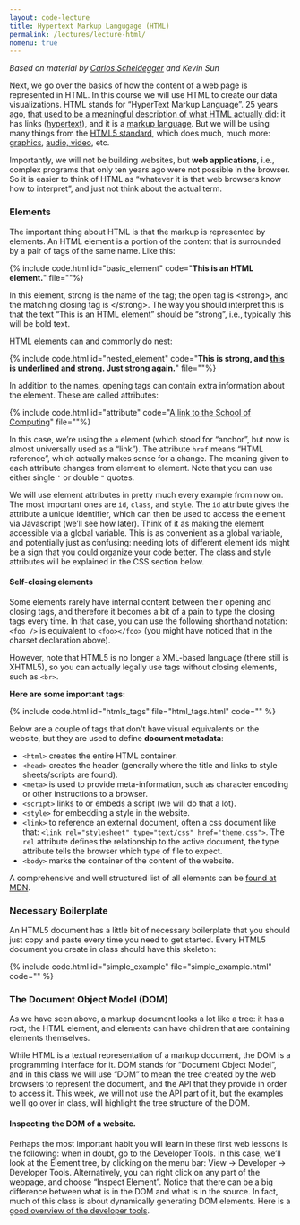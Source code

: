 ```yaml
---
layout: code-lecture
title: Hypertext Markup Langugage (HTML)
permalink: /lectures/lecture-html/
nomenu: true
---
```


*Based on material by [Carlos Scheidegger](http://cscheid.net/courses/spr15/cs444/lectures/week2.html) and Kevin Sun*  

Next, we go over the basics of how the content of a web page is represented in HTML. In this course we will use HTML to create our data visualizations. HTML stands for “HyperText Markup Language”. 25 years ago, [that used to be a meaningful description of what HTML actually did](http://www.w3.org/People/Raggett/book4/ch02.html): it has links ([hypertext](http://en.wikipedia.org/wiki/Hypertext)), and it is a [markup language](http://en.wikipedia.org/wiki/Markup_language). But we will be using many things from the [HTML5 standard](https://www.w3.org/TR/html5/), which does much, much more: [graphics](https://developer.mozilla.org/en-US/docs/Web/SVG), [audio, video](https://developer.mozilla.org/en-US/docs/Web/Guide/HTML/Using_HTML5_audio_and_video), etc. 

Importantly, we will not be building websites, but **web applications**, i.e., complex programs that only ten years ago were not possible in the browser. So it is easier to think of HTML as “whatever it is that web browsers know how to interpret”, and just not think about the actual term.

### Elements

The important thing about HTML is that the markup is represented by elements. An HTML element is a portion of the content that is surrounded by a pair of tags of the same name. Like this:

{% include code.html id="basic_element" code="<strong>This is an HTML element.</strong>"  file=""%}

In this element, strong is the name of the tag; the open tag is &lt;strong&gt;, and the matching closing tag is &lt;/strong&gt;. The way you should interpret this is that the text “This is an HTML element” should be “strong”, i.e., typically this will be bold text.
 
HTML elements can and commonly do nest:

{% include code.html id="nested_element" code="<strong>This is strong, and <u>this is underlined and strong.</u> Just strong again.</strong>"  file=""%}

In addition to the names, opening tags can contain extra information about the element. These are called attributes:

{% include code.html id="attribute" code="<a href='http://www.cs.utah.edu'>A link to the School of Computing</a>"   file=""%}

In this case, we’re using the ``a`` element (which stood for “anchor”, but now is almost universally used as a “link”). The attribute  ``href`` means “HTML reference”, which actually makes sense for a change. The meaning given to each attribute changes from element to element. Note that you can use either single `'` or double `"` quotes. 

We will use element attributes in pretty much every example from now on. The most important ones are ``id``, ``class``, and ``style``. The ``id`` attribute gives the attribute a unique identifier, which can then be used to access the element via Javascript (we’ll see how later). Think of it as making the element accessible via a global variable. This is as convenient as a global variable, and potentially just as confusing: needing lots of different element ids might be a sign that you could organize your code better. The class and style attributes will be explained in the CSS section below.

#### Self-closing elements
Some elements rarely have internal content between their opening and closing tags, and therefore it becomes a bit of a pain to type the closing tags every time. In that case, you can use the following shorthand notation: ``<foo />`` is equivalent to ``<foo></foo>`` (you might have noticed that in the charset declaration above).

However, note that HTML5 is no longer a XML-based language (there still is XHTML5), so you can actually legally use tags without closing elements, such as ``<br>``. 

**Here are some important tags:**

{% include code.html id="htmls_tags" file="html_tags.html" code="" %}

Below are a couple of tags that don't have visual equivalents on the website, but they are used to define **document metadata**:

* ``<html>`` creates the entire HTML container.  
* ``<head>`` creates the header (generally where the title and links to style sheets/scripts are found).  
* ``<meta>`` is used to provide meta-information, such as character encoding or other instructions to a browser. 
* ``<script>`` links to or embeds a script (we will do that a lot).  
* ``<style>`` for embedding a style in the website.  
*  ``<link>`` to reference an external document, often a css document like that: ``<link rel="stylesheet" type="text/css" href="theme.css">``. The `rel` attribute defines the relationship to the active document, the type attribute tells the browser which type of file to expect.   
* ``<body>`` marks the container of the content of the website.    
 
 A comprehensive and well structured list of all elements can be [found at MDN](https://developer.mozilla.org/en-US/docs/Web/HTML/Element).
    


### Necessary Boilerplate

An HTML5 document has a little bit of necessary boilerplate that you should just copy and paste every time you need to get started. Every HTML5 document you create in class should have this skeleton:

{% include code.html id="simple_example" file="simple_example.html" code="" %}


### The Document Object Model (DOM) 

As we have seen above, a markup document looks a lot like a tree: it has a root, the HTML element, and elements can have children that are containing elements themselves.

While HTML is a textual representation of a markup document, the DOM is a programming interface for it. DOM stands for “Document Object Model”, and in this class we will use “DOM” to mean the tree created by the web browsers to represent the document, and the API that they provide in order to access it. This week, we will not use the API part of it, but the examples we’ll go over in class, will highlight the tree structure of the DOM.

#### Inspecting the DOM of a website.

Perhaps the most important habit you will learn in these first web lessons is the following: when in doubt, go to the Developer Tools. In this case, we’ll look at the Element tree, by clicking on the menu bar: View → Developer → Developer Tools. Alternatively, you can right click on any part of the webpage, and choose “Inspect Element”. Notice that there can be a big difference between what is in the DOM and what is in the source. In fact, much of this class is about dynamically generating DOM elements. Here is a [good overview of the developer tools](https://developer.chrome.com/devtools).

